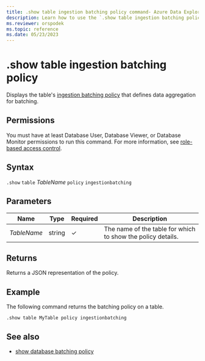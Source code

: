 ```yaml
---
title: .show table ingestion batching policy command- Azure Data Explorer
description: Learn how to use the `.show table ingestion batching policy` command to display the table's ingestion batching policy.
ms.reviewer: orspodek
ms.topic: reference
ms.date: 05/23/2023
---
```

# .show table ingestion batching policy

Displays the table's [ingestion batching policy](batchingpolicy.md) that defines data aggregation for batching.

## Permissions

You must have at least Database User, Database Viewer, or Database Monitor permissions to run this command. For more information, see [role-based access control](access-control/role-based-access-control.md).

## Syntax

`.show` `table` *TableName* `policy` `ingestionbatching`

## Parameters

|Name|Type|Required|Description|
|--|--|--|--|
|*TableName*|string|&check;|The name of the table for which to show the policy details.|

## Returns

Returns a JSON representation of the policy.

## Example

The following command returns the batching policy on a table.

```kusto
.show table MyTable policy ingestionbatching
```

## See also

* [show database batching policy](show-database-ingestion-batching-policy.md)
